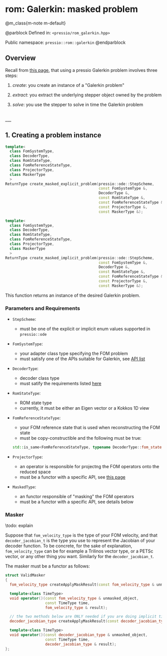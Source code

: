
# rom: Galerkin: masked problem


@m_class{m-note m-default}

@parblock
Defined in: `<pressio/rom_galerkin.hpp>`

Public namespace: `pressio::rom::galerkin`
@endparblock


## Overview

Recall from [this page](md_pages_components_rom_galerkin.html),
that using a pressio Galerkin problem involves three steps:

1. *create*: you create an instance of a "Galerkin problem"

2. *extract*: you extract the underlying stepper object owned by the problem

3. *solve*: you use the stepper to solve in time the Galerkin problem


<br/>
___
<br/>


## 1. Creating a problem instance

```cpp
template<
  class FomSystemType,
  class DecoderType,
  class RomStateType,
  class FomReferenceStateType,
  class ProjectorType,
  class MaskerType
  >
ReturnType create_masked_explicit_problem(pressio::ode::StepScheme,
										  const FomSystemType &,
										  DecoderType &,
										  const RomStateType &,
										  const FomReferenceStateType &,
										  const ProjectorType &,
										  const MaskerType &);

template<
  class FomSystemType,
  class DecoderType,
  class RomStateType,
  class FomReferenceStateType,
  class ProjectorType,
  class MaskerType
  >
ReturnType create_masked_implicit_problem(pressio::ode::StepScheme,
										  const FomSystemType &,
										  DecoderType &,
										  const RomStateType &,
										  const FomReferenceStateType &,
										  const ProjectorType &,
										  const MaskerType &);
```

This function returns an instance of the desired Galerkin problem.

### Parameters and Requirements

- `StepScheme`:
  - must be one of the explicit or implicit enum values supported in `pressio::ode`

- `FomSystemType`:
  - your adapter class type specifying the FOM problem
  - must satisfy one of the APIs suitable for Galerkin, see [API list](./md_pages_components_rom_fom_apis.html)

- `DecoderType`:
  - decoder class type
  - must satify the requirements listed [here](md_pages_components_rom_decoder.html)

- `RomStateType`:
  - ROM state type
  - currently, it must be either an Eigen vector or a Kokkos 1D view

- `FomReferenceStateType`:
  - your FOM reference state that is used when reconstructing the FOM state
  - must be copy-constructible and the following must be true:<br/>
  ```cpp
  std::is_same<FomReferenceStateType, typename DecoderType::fom_state_type>::value == true
  ```

- `ProjectorType`:
  - an operator is responsible for projectng the FOM operators onto the reduced space
  - must be a functor with a specific API, see [this page](md_pages_components_rom_galerkin_hypred.html)

- `MaskedType`:
  - an functor responsible of "masking" the FOM operators
  - must be a functor with a specific API, see details below


### Masker

\todo: explain

Suppose that `fom_velocity_type` is the type of your FOM velocity,
and that `decoder_jacobian_t` is the type
you use to represent the Jacobian of your decoder function.
To be concrete, for the sake of explanation, `fom_velocity_type` can be for
example a Trilinos
vector type, or a PETSc vector, or any other thing you want.
Similarly for the `decoder_jacobian_t`.

The masker must be a functor as follows:

```cpp
struct ValidMasker
{
  fom_velocity_type createApplyMaskResult(const fom_velocity_type & unmasked_object);

  template<class TimeType>
  void operator()(const fom_velocity_type & unmasked_object,
                  const TimeType time,
				  fom_velocity_type & result);

  // the two methods below are ONLY needed if you are doing implicit time
  decoder_jacobian_type createApplyMaskResult(const decoder_jacobian_type & unmasked_object);

  template<class TimeType>
  void operator()(const decoder_jacobian_type & unmasked_object,
                  const TimeType time,
				  decoder_jacobian_type & result);
};
```
